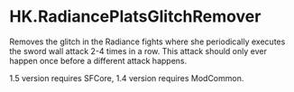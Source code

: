 # HK.RadiancePlatsGlitchRemover

Removes the glitch in the Radiance fights where she periodically executes the sword wall attack 2-4 times in a row. This attack should only ever happen once before a different attack happens.

1.5 version requires SFCore, 1.4 version requires ModCommon.